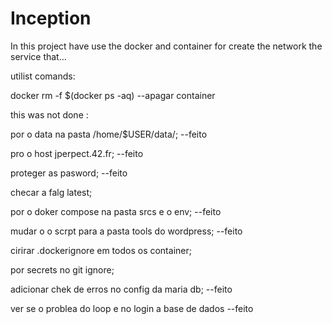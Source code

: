 # Inception
In this project have use the docker and container for create the network the service that...


utilist comands:

docker rm -f $(docker ps -aq) --apagar container



this was not done :


por o data na pasta /home/$USER/data/; --feito

pro o host jperpect.42.fr; --feito

proteger as pasword; --feito

checar a falg latest;

por o doker compose na pasta srcs e o env;  --feito

mudar o o scrpt para a pasta tools do wordpress; --feito

cirirar .dockerignore em todos  os container;

por secrets no git ignore;

adicionar chek de erros no config da maria db; --feito

ver se o problea do loop e no login a base de dados --feito
